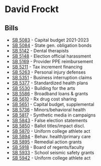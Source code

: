 # David Frockt
## Bills
* [SB 5083](bill/2021-22/sb/5083/) - Capital budget 2021-2023
* [SB 5084](bill/2021-22/sb/5084/) - State gen. obligation bonds
* [SB 5142](bill/2021-22/sb/5142/) - Dental therapists
* [SB 5148](bill/2021-22/sb/5148/) - Election official harassment
* [SB 5169](bill/2021-22/sb/5169/) - Provider PPE reimbursement
* [SB 5211](bill/2021-22/sb/5211/) - Tax increment financing
* [SB 5263](bill/2021-22/sb/5263/) - Personal injury defenses
* [SB 5351](bill/2021-22/sb/5351/) - Business interruption claims
* [SB 5377](bill/2021-22/sb/5377/) - Standardized health plans
* [SB 5530](bill/2021-22/sb/5530/) - Building for the arts
* [SB 5586](bill/2021-22/sb/5586/) - Broadband loans & grants
* [SB 5610](bill/2021-22/sb/5610/) - Rx drug cost sharing
* [SB 5651](bill/2021-22/sb/5651/) - Capital budget, supplemental
* [SB 5736](bill/2021-22/sb/5736/) - Minors/behavioral health
* [SB 5817](bill/2021-22/sb/5817/) - Synthetic media in campaigns
* [SB 5843](bill/2021-22/sb/5843/) - False election statements
* [SB 5850](bill/2021-22/sb/5850/) - Ballot titles/impact discl.
* [SB 5870](bill/2021-22/sb/5870/) - Uniform college athlete act
* [SB 5894](bill/2021-22/sb/5894/) - Behav. health/primary care
* [SB 5895](bill/2021-22/sb/5895/) - Remedial action grants
* [SB 5918](bill/2021-22/sb/5918/) - Board of regents/faculty
* [SB 5933](bill/2021-22/sb/5933/) - School seismic safety grants
* [SB 5942](bill/2021-22/sb/5942/) - Uniform college athlete act

